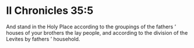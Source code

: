 # II Chronicles 35:5

And stand in the Holy Place according to the groupings of the fathers ’ houses of your brothers the lay people, and according to the division of the Levites by fathers ’ household.
